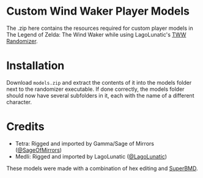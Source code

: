 # Custom Wind Waker Player Models
The .zip here contains the resources required for custom player models in The Legend of Zelda: The Wind Waker while using LagoLunatic's [TWW Randomizer](https://github.com/LagoLunatic/wwrando).

# Installation
Download ```models.zip``` and extract the contents of it into the models folder next to the randomizer executable. If done correctly, the models folder should now have several subfolders in it, each with the name of a different character.

# Credits
* Tetra: Rigged and imported by Gamma/Sage of Mirrors ([@SageOfMirrors](https://twitter.com/SageOfMirrors))
* Medli: Rigged and imported by LagoLunatic ([@LagoLunatic](https://twitter.com/LagoLunatic))

These models were made with a combination of hex editing and [SuperBMD](https://github.com/Sage-of-Mirrors/SuperBMD).


